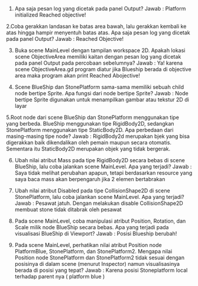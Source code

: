 1. Apa saja pesan log yang dicetak pada panel Output?
Jawab : 
Platform initialized
Reached objective!

2.Coba gerakkan landasan ke batas area bawah, lalu gerakkan kembali ke atas hingga hampir menyentuh batas atas. Apa saja pesan log yang dicetak pada panel Output?
Jawab : Reached Objective!

3. Buka scene MainLevel dengan tampilan workspace 2D. Apakah lokasi scene ObjectiveArea memiliki kaitan dengan pesan log yang dicetak pada panel Output pada percobaan sebelumnya?
Jawab : Ya! karena scene ObjectiveArea.gd program diatur jika Blueship berada di objective area maka program akan print Reached Abojective!

4. Scene BlueShip dan StonePlatform sama-sama memiliki sebuah child node bertipe Sprite. Apa fungsi dari node bertipe Sprite? 
Jawab : Node bertipe Sprite digunakan untuk menampilkan gambar atau tekstur 2D di layar

5.Root node dari scene BlueShip dan StonePlatform menggunakan tipe yang berbeda. BlueShip menggunakan tipe RigidBody2D, sedangkan StonePlatform    menggunakan tipe StaticBody2D. Apa perbedaan dari masing-masing tipe node?
Jawab : RigidBody2d merupakan bjek yang bisa digerakkan baik dikendalikan oleh pemain maupun secara otomatis. Sementara itu StaticBody2D merupakan objek yang tidak bergerak.

6. Ubah nilai atribut Mass pada tipe RigidBody2D secara bebas di scene BlueShip, lalu coba jalankan scene MainLevel. Apa yang terjadi?
Jawab : Saya tidak melihat perubahan apapun, tetapi berdasarkan resource yang saya baca mass akan berpengaruh jika 2 elemen bertabrakan

7. Ubah nilai atribut Disabled pada tipe CollisionShape2D di scene StonePlatform, lalu coba jalankan scene MainLevel. Apa yang terjadi?
Jawab : Pesawat jatuh. Dengan melakukan disable CollisionShape2D membuat stone tidak ditabrak oleh pesawat

8. Pada scene MainLevel, coba manipulasi atribut Position, Rotation, dan Scale milik node BlueShip secara bebas. Apa yang terjadi pada visualisasi BlueShip di Viewport?
Jawab : Posisi Blueship berubah!

9. Pada scene MainLevel, perhatikan nilai atribut Position node PlatformBlue, StonePlatform, dan StonePlatform2. Mengapa nilai Position node StonePlatform dan StonePlatform2 tidak sesuai dengan posisinya di dalam scene (menurut Inspector) namun visualisasinya berada di posisi yang tepat?
Jawab : Karena posisi Stoneplatform local terhadap parent nya ( platform blue )
